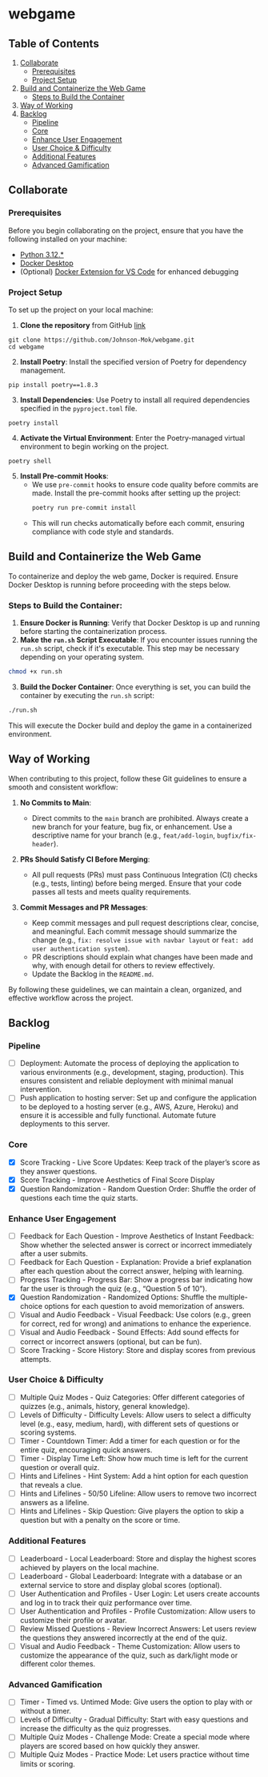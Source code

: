 # webgame

## Table of Contents
1. [Collaborate](#collaborate)
   - [Prerequisites](#prerequisites)
   - [Project Setup](#project-setup)
2. [Build and Containerize the Web Game](#build-and-containerize-the-web-game)
   - [Steps to Build the Container](#steps-to-build-the-container)
3. [Way of Working](#way-of-working)
4. [Backlog](#backlog)
   - [Pipeline](#pipeline)
   - [Core](#core)
   - [Enhance User Engagement](#enhance-user-engagement)
   - [User Choice & Difficulty](#user-choice--difficulty)
   - [Additional Features](#additional-features)
   - [Advanced Gamification](#advanced-gamification)

## Collaborate

### Prerequisites
Before you begin collaborating on the project, ensure that you have the following installed on your machine:
- [Python 3.12.*](https://www.python.org/downloads/)
- [Docker Desktop](https://www.docker.com/products/docker-desktop/)
- (Optional) [Docker Extension for VS Code](https://marketplace.visualstudio.com/items?itemName=ms-azuretools.vscode-docker) for enhanced debugging

### Project Setup
To set up the project on your local machine:
1. **Clone the repository** from GitHub [link](https://github.com/Johnson-Mok/webgame)
```
git clone https://github.com/Johnson-Mok/webgame.git
cd webgame
```
2. **Install Poetry**: Install the specified version of Poetry for dependency management.
```
pip install poetry==1.8.3
```
3. **Install Dependencies**: Use Poetry to install all required dependencies specified in the `pyproject.toml` file.
```
poetry install
```
4. **Activate the Virtual Environment**: Enter the Poetry-managed virtual environment to begin working on the project.
```
poetry shell
```
5. **Install Pre-commit Hooks**: 
   - We use `pre-commit` hooks to ensure code quality before commits are made. Install the pre-commit hooks after setting up the project:
     ```bash
     poetry run pre-commit install
     ```
   - This will run checks automatically before each commit, ensuring compliance with code style and standards.

## Build and Containerize the Web Game
To containerize and deploy the web game, Docker is required. Ensure Docker Desktop is running before proceeding with the steps below.

### Steps to Build the Container:
1. **Ensure Docker is Running**: Verify that Docker Desktop is up and running before starting the containerization process.
2. **Make the `run.sh` Script Executable**: If you encounter issues running the `run.sh` script, check if it's executable. This step may be necessary depending on your operating system.
```bash
chmod +x run.sh
```
3. **Build the Docker Container**: Once everything is set, you can build the container by executing the `run.sh` script: 
```bash
./run.sh
```
This will execute the Docker build and deploy the game in a containerized environment.

## Way of Working

When contributing to this project, follow these Git guidelines to ensure a smooth and consistent workflow:

1. **No Commits to Main**: 
   - Direct commits to the `main` branch are prohibited. Always create a new branch for your feature, bug fix, or enhancement. Use a descriptive name for your branch (e.g., `feat/add-login`, `bugfix/fix-header`).

2. **PRs Should Satisfy CI Before Merging**:
   - All pull requests (PRs) must pass Continuous Integration (CI) checks (e.g., tests, linting) before being merged. Ensure that your code passes all tests and meets quality requirements.

3. **Commit Messages and PR Messages**:
   - Keep commit messages and pull request descriptions clear, concise, and meaningful. Each commit message should summarize the change (e.g., `fix: resolve issue with navbar layout` or `feat: add user authentication system`).
   - PR descriptions should explain what changes have been made and why, with enough detail for others to review effectively.
   - Update the Backlog in the `README.md`.

By following these guidelines, we can maintain a clean, organized, and effective workflow across the project.


## Backlog

### Pipeline
- [ ] Deployment: Automate the process of deploying the application to various environments (e.g., development, staging, production). This ensures consistent and reliable deployment with minimal manual intervention.
- [ ] Push application to hosting server: Set up and configure the application to be deployed to a hosting server (e.g., AWS, Azure, Heroku) and ensure it is accessible and fully functional. Automate future deployments to this server.

### Core
- [X] Score Tracking - Live Score Updates: Keep track of the player’s score as they answer questions.
- [X] Score Tracking - Improve Aesthetics of Final Score Display
- [X] Question Randomization - Random Question Order: Shuffle the order of questions each time the quiz starts.

### Enhance User Engagement
- [ ] Feedback for Each Question - Improve Aesthetics of Instant Feedback: Show whether the selected answer is correct or incorrect immediately after a user submits.
- [ ] Feedback for Each Question - Explanation: Provide a brief explanation after each question about the correct answer, helping with learning.
- [ ] Progress Tracking - Progress Bar: Show a progress bar indicating how far the user is through the quiz (e.g., “Question 5 of 10”).
- [X] Question Randomization - Randomized Options: Shuffle the multiple-choice options for each question to avoid memorization of answers.
- [ ] Visual and Audio Feedback - Visual Feedback: Use colors (e.g., green for correct, red for wrong) and animations to enhance the experience.
- [ ] Visual and Audio Feedback - Sound Effects: Add sound effects for correct or incorrect answers (optional, but can be fun).
- [ ] Score Tracking - Score History: Store and display scores from previous attempts.

### User Choice & Difficulty
- [ ] Multiple Quiz Modes - Quiz Categories: Offer different categories of quizzes (e.g., animals, history, general knowledge).
- [ ] Levels of Difficulty - Difficulty Levels: Allow users to select a difficulty level (e.g., easy, medium, hard), with different sets of questions or scoring systems.
- [ ] Timer - Countdown Timer: Add a timer for each question or for the entire quiz, encouraging quick answers.
- [ ] Timer - Display Time Left: Show how much time is left for the current question or overall quiz.
- [ ] Hints and Lifelines - Hint System: Add a hint option for each question that reveals a clue.
- [ ] Hints and Lifelines - 50/50 Lifeline: Allow users to remove two incorrect answers as a lifeline.
- [ ] Hints and Lifelines - Skip Question: Give players the option to skip a question but with a penalty on the score or time.

### Additional Features
- [ ] Leaderboard - Local Leaderboard: Store and display the highest scores achieved by players on the local machine.
- [ ] Leaderboard - Global Leaderboard: Integrate with a database or an external service to store and display global scores (optional).
- [ ] User Authentication and Profiles - User Login: Let users create accounts and log in to track their quiz performance over time.
- [ ] User Authentication and Profiles - Profile Customization: Allow users to customize their profile or avatar.
- [ ] Review Missed Questions - Review Incorrect Answers: Let users review the questions they answered incorrectly at the end of the quiz.
- [ ] Visual and Audio Feedback - Theme Customization: Allow users to customize the appearance of the quiz, such as dark/light mode or different color themes.

### Advanced Gamification
- [ ] Timer - Timed vs. Untimed Mode: Give users the option to play with or without a timer.
- [ ] Levels of Difficulty - Gradual Difficulty: Start with easy questions and increase the difficulty as the quiz progresses.
- [ ] Multiple Quiz Modes - Challenge Mode: Create a special mode where players are scored based on how quickly they answer.
- [ ] Multiple Quiz Modes - Practice Mode: Let users practice without time limits or scoring.
